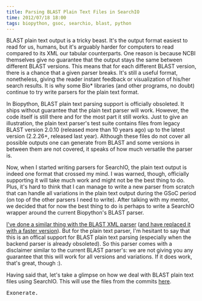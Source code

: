 ```yaml
---
title: Parsing BLAST Plain Text Files in SearchIO
time: 2012/07/18 18:00
tags: biopython, gsoc, searchio, blast, python
---
```


BLAST plain text output is a tricky beast. It's the output format easiest to read for us, humans, but it's arguably harder for computers to read compared to its XML our tabular counterparts. One reason is because NCBI themselves give no guarantee that the output stays the same between different BLAST versions. This means that for each different BLAST version, there is a chance that a given parser breaks. It's still a useful format, nonetheless, giving the reader instant feedback or visualization of his/her search results. It is why some Bio* libraries (and other programs, no doubt) continue to try write parsers for the plain text format.

In Biopython, BLAST plain text parsing support is officially obsoleted. It ships without guarantee that the plain text parser will work. However, the code itself is still there and for the most part it still works. Just to give an illustration, the plain text parser's test suite contains files from legacy BLAST version 2.0.10 (released more than 10 years ago) up to the latest version (2.2.26+, released last year). Although these files do not cover all possible outputs one can generate from BLAST and some versions in between them are not covered, it speaks of how much versatile the parser is.

Now, when I started writing parsers for SearchIO, the plain text output is indeed one format that crossed my mind. I was warned, though, officially supporting it will take much work and might not be the best thing to do. Plus, it's hard to think that I can manage to write a new parser from scratch that can handle all variations in the plain text output during the GSoC period (on top of the other parsers I need to write). After talking with my mentor, we decided that for now the best thing to do is perhaps to write a SearchIO wrapper around the current Biopython's BLAST parser.

[I've done a similar thing with the BLAST XML parser](http://bow.web.id/blog/2012/05/from-bio-import-searchio/) ([and have replaced it with a faster version](/blog/2012/05/assembling-the-parsers/)). But for the plain text parser, I'm hesitant to say that this is an offical support for BLAST plain text parsing (especially when the backend parser is already obsoleted). So this parser comes with a disclaimer similar to the current BLAST parser's: we are not giving you any guarantee that this will work for all versions and variations. If it does work, that's great, though :).

Having said that, let's take a glimpse on how we deal with BLAST plain text files using SearchIO. This will use the files from the commits [here](https://github.com/bow/biopython/tree/23112c8fb2c4f081079f0ba5b4371ce2a2e13552).

<pre lang="python>
# initialization and peeking at the main QueryResult objects
>>> from Bio import SearchIO
>>> qresults = list(SearchIO.parse('text_2226_blastp_004.txt', 'blast-text'))
>>> for qresult in qresults:
...     print qresult, '\n'
... 
Program: blastp (2.2.26+)
  Query: random_s00 (32)
 Target: minirefseq_prot
   Hits: 0 

Program: blastp (2.2.26+)
  Query: gi|16080617|ref|NP_391444.1| (102)
         membrane bound lipoprotein [Bacillussubtilis subsp. subtilis str. 168]
 Target: minirefseq_prot
   Hits: ----  -----  ---------------------------------------------------------
            #  # HSP  ID + description                                          
         ----  -----  ---------------------------------------------------------
            0      1  gi|308175296|ref|YP_003922001.1|  membrane bound lipop...
            1      1  gi|375363999|ref|YP_005132038.1|  lytA gene product [B...
            2      1  gi|154687679|ref|YP_001422840.1|  LytA [Bacillus amylo...
            3      1  gi|311070071|ref|YP_003974994.1|  unnamed protein prod...
            4      1  gi|332258565|ref|XP_003278367.1|  PREDICTED: UPF0764 p... 

Program: blastp (2.2.26+)
  Query: gi|11464971:4-101 (98)
         pleckstrin [Mus musculus]
 Target: minirefseq_prot
   Hits: ----  -----  ---------------------------------------------------------
            #  # HSP  ID + description                                          
         ----  -----  ---------------------------------------------------------
            0      2  gi|11464971|ref|NP_062422.1|  pleckstrin [Mus musculus]  
            1      2  gi|354480464|ref|XP_003502426.1|  PREDICTED: pleckstri...
            2      2  gi|156616273|ref|NP_002655.2|  pleckstrin [Homo sapiens] 
            3      2  gi|297667453|ref|XP_002811995.1|  PREDICTED: pleckstri...
            4      1  gi|350596020|ref|XP_003360649.2|  PREDICTED: pleckstri... 

# and the Hit objects
>>> for hit in qresult[:3]:
...     print hit, '\n'
... 
Query: gi|11464971:4-101
  Hit: gi|11464971|ref|NP_062422.1| (350)
       pleckstrin [Mus musculus]
 HSPs: ----  --------  ---------  ------  ------------------  ------------------
          #   E-value  Bit score  Length        Query region          Hit region
       ----  --------  ---------  ------  ------------------  ------------------
          0     2e-69     205.00      98                0-98               3-101
          1     3e-09      43.50     100                2-96             245-345 

Query: gi|11464971:4-101
  Hit: gi|354480464|ref|XP_003502426.1| (350)
       PREDICTED: pleckstrin-like [Cricetulus griseus]
 HSPs: ----  --------  ---------  ------  ------------------  ------------------
          #   E-value  Bit score  Length        Query region          Hit region
       ----  --------  ---------  ------  ------------------  ------------------
          0     3e-69     205.00      98                0-98               3-101
          1     2e-09      43.90     100                2-96             245-345 

Query: gi|11464971:4-101
  Hit: gi|156616273|ref|NP_002655.2| (350)
       pleckstrin [Homo sapiens]
 HSPs: ----  --------  ---------  ------  ------------------  ------------------
          #   E-value  Bit score  Length        Query region          Hit region
       ----  --------  ---------  ------  ------------------  ------------------
          0     1e-68     204.00      98                0-98               3-101
          1     2e-10      47.40     100                2-96             245-345 

# and finally the HSPs
>>> for hsp in hit:
...     print hsp
... 
  Query: gi|11464971:4-101 pleckstrin [Mus musculus]
    Hit: gi|156616273|ref|NP_002655.2| pleckstrin [Homo sapiens]
E-value: 1e-68, Bit score: 204.00, Alignment length: 98
--
Query:       0 KRIREGYLVKKGSVFNTWKPMWVVLLEDGIEFYKKKSDNSPKGMIPLKG~~~KKAIK 98
               KRIREGYLVKKGSVFNTWKPMWVVLLEDGIEFYKKKSDNSPKGMIPLKG~~~KKAIK
  Hit:       3 KRIREGYLVKKGSVFNTWKPMWVVLLEDGIEFYKKKSDNSPKGMIPLKG~~~KKAIK 101
  Query: gi|11464971:4-101 pleckstrin [Mus musculus]
    Hit: gi|156616273|ref|NP_002655.2| pleckstrin [Homo sapiens]
E-value: 2e-10, Bit score: 47.40, Alignment length: 100
--
Query:       2 IREGYLVKKGSVFNTWKPMWVVLLEDG--IEFYKKKSDNSPKGMIPLKG~~~DIKKA 96
               I++G L+K+G     WK    +L ED   + +Y       P G I L+G~~~ I+ A
  Hit:     245 IKQGCLLKQGHRRKNWKVRKFILREDPAYLHYYDPAGAEDPLGAIHLRG~~~AIQMA 345
</pre>

As expected, the parser groups the BLAST results into SearchIO's object model: `QueryResult`, `Hit`, and `HSP`. This is similar to the object model used in Biopython's current parser: `QueryResult` resembles a `Record` object, `Hit` resembles the list of objects in `Record.alignments`, while `HSP`'s counterpart are the objects in `Record.alignments.hsps`.

In fact, there isn't that much difference between SearchIO's object model and the current parser's. They basically boil down to these:

* The object creation process. If in the current parser you need to instantiate the a parser object first, in SearchIO you just need to feed it the file name and the format name (which is `blast-text`).

* The iterability (?) of the objects. In the current parsers, you can't iterate over `Record` or the objects in `Record.alignments` directly. But in SearchIO, you can safely iterate over `QueryResult` or `Hit`.

* The attribute names. This is perhaps the biggest change that you will feel. I've renamed some of the current attributes' names to conform better to SearchIO's standards (and the attribute names of other SearchIO BLAST parsers). Some examples: `expect` in an HSP is now `HSP.evalue`, `bits` in an HSP is now `bitscore`, and hit sequence length is now `Hit.seq_len`. I'm not posting a complete list yet, as there might still be some changes. But I can say that I'm planning to use the same name to refer to the same attribute accross different BLAST output formats.

That's it for the BLAST parser. In my next post, I'll walk through the next program to be supported by SearchIO: [Exonerate](http://www.ebi.ac.uk/~guy/exonerate/).
